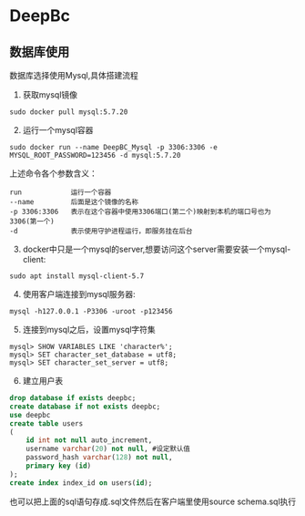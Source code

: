 # DeepBc
## 数据库使用
数据库选择使用Mysql,具体搭建流程
1. 获取mysql镜像
```
sudo docker pull mysql:5.7.20
```
2. 运行一个mysql容器
```
sudo docker run --name DeepBC_Mysql -p 3306:3306 -e MYSQL_ROOT_PASSWORD=123456 -d mysql:5.7.20
```
上述命令各个参数含义：
```
run            运行一个容器
--name         后面是这个镜像的名称
-p 3306:3306   表示在这个容器中使用3306端口(第二个)映射到本机的端口号也为3306(第一个)
-d             表示使用守护进程运行，即服务挂在后台
```

3. docker中只是一个mysql的server,想要访问这个server需要安装一个mysql-client:
```
sudo apt install mysql-client-5.7
```
4. 使用客户端连接到mysql服务器:
```
mysql -h127.0.0.1 -P3306 -uroot -p123456
```

5. 连接到mysql之后，设置mysql字符集
```
mysql> SHOW VARIABLES LIKE 'character%';
mysql> SET character_set_database = utf8;   
mysql> SET character_set_server = utf8;   
```
6. 建立用户表
```sql
drop database if exists deepbc;
create database if not exists deepbc;
use deepbc
create table users
(
	id int not null auto_increment,
	username varchar(20) not null, #设定默认值
	password_hash varchar(128) not null,
	primary key (id)
);
create index index_id on users(id);
```
也可以把上面的sql语句存成.sql文件然后在客户端里使用source schema.sql执行

